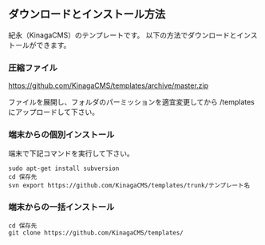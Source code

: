 
## ダウンロードとインストール方法

紀永（KinagaCMS）のテンプレートです。
以下の方法でダウンロードとインストールができます。

### 圧縮ファイル

https://github.com/KinagaCMS/templates/archive/master.zip

ファイルを展開し、フォルダのパーミッションを適宜変更してから /templates にアップロードして下さい。

### 端末からの個別インストール

端末で下記コマンドを実行して下さい。

    sudo apt-get install subversion
    cd 保存先
    svn export https://github.com/KinagaCMS/templates/trunk/テンプレート名

### 端末からの一括インストール    
    cd 保存先
    git clone https://github.com/KinagaCMS/templates/

